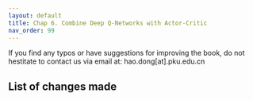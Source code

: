 ```yaml
---
layout: default
title: Chap 6. Combine Deep Q-Networks with Actor-Critic
nav_order: 99
---
```


If you find any typos or have suggestions for improving the book, do not hestitate to contact us via email at: hao.dong[at].pku.edu.cn

## List of changes made

